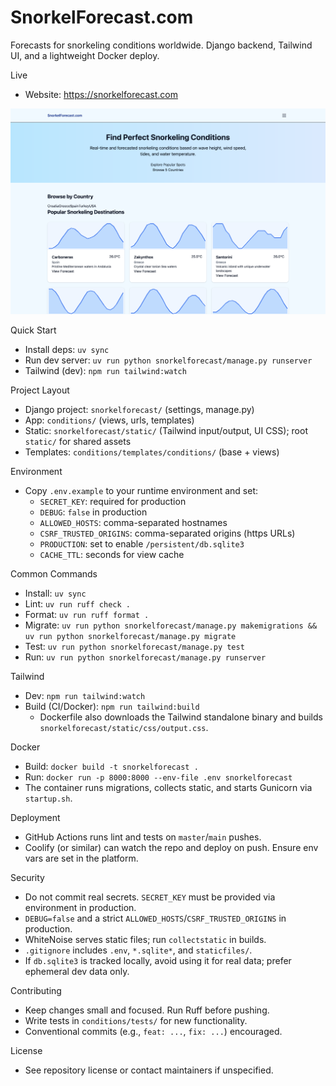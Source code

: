 SnorkelForecast.com
====================

Forecasts for snorkeling conditions worldwide. Django backend, Tailwind UI, and a lightweight Docker deploy.

Live
- Website: https://snorkelforecast.com

![Homepage screenshot](screenshots/home-screenshot.png)

Quick Start
- Install deps: `uv sync`
- Run dev server: `uv run python snorkelforecast/manage.py runserver`
- Tailwind (dev): `npm run tailwind:watch`

Project Layout
- Django project: `snorkelforecast/` (settings, manage.py)
- App: `conditions/` (views, urls, templates)
- Static: `snorkelforecast/static/` (Tailwind input/output, UI CSS); root `static/` for shared assets
- Templates: `conditions/templates/conditions/` (base + views)

Environment
- Copy `.env.example` to your runtime environment and set:
  - `SECRET_KEY`: required for production
  - `DEBUG`: `false` in production
  - `ALLOWED_HOSTS`: comma-separated hostnames
  - `CSRF_TRUSTED_ORIGINS`: comma-separated origins (https URLs)
  - `PRODUCTION`: set to enable `/persistent/db.sqlite3`
  - `CACHE_TTL`: seconds for view cache

Common Commands
- Install: `uv sync`
- Lint: `uv run ruff check .`
- Format: `uv run ruff format .`
- Migrate: `uv run python snorkelforecast/manage.py makemigrations && uv run python snorkelforecast/manage.py migrate`
- Test: `uv run python snorkelforecast/manage.py test`
- Run: `uv run python snorkelforecast/manage.py runserver`

Tailwind
- Dev: `npm run tailwind:watch`
- Build (CI/Docker): `npm run tailwind:build`
  - Dockerfile also downloads the Tailwind standalone binary and builds `snorkelforecast/static/css/output.css`.

Docker
- Build: `docker build -t snorkelforecast .`
- Run: `docker run -p 8000:8000 --env-file .env snorkelforecast`
- The container runs migrations, collects static, and starts Gunicorn via `startup.sh`.

Deployment
- GitHub Actions runs lint and tests on `master`/`main` pushes.
- Coolify (or similar) can watch the repo and deploy on push. Ensure env vars are set in the platform.

Security
- Do not commit real secrets. `SECRET_KEY` must be provided via environment in production.
- `DEBUG=false` and a strict `ALLOWED_HOSTS`/`CSRF_TRUSTED_ORIGINS` in production.
- WhiteNoise serves static files; run `collectstatic` in builds.
- `.gitignore` includes `.env`, `*.sqlite*`, and `staticfiles/`.
- If `db.sqlite3` is tracked locally, avoid using it for real data; prefer ephemeral dev data only.

Contributing
- Keep changes small and focused. Run Ruff before pushing.
- Write tests in `conditions/tests/` for new functionality.
- Conventional commits (e.g., `feat: ...`, `fix: ...`) encouraged.

License
- See repository license or contact maintainers if unspecified.
